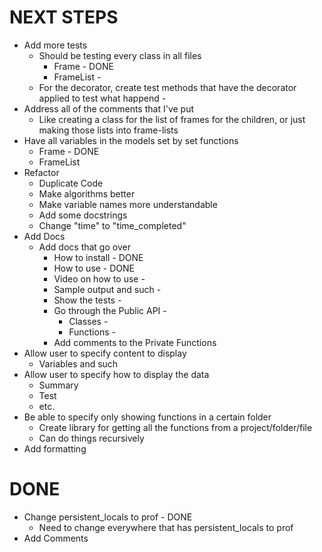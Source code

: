 NEXT STEPS
==========
* Add more tests
    * Should be testing every class in all files
        * Frame                     - DONE
        * FrameList                 - 
    * For the decorator, create test methods that have the decorator applied 
        to test what happend        - 
* Address all of the comments that I've put
    * Like creating a class for the list of frames for the children, or just
        making those lists into frame-lists
* Have all variables in the models set by set functions
    * Frame                         - DONE
    * FrameList
* Refactor
    * Duplicate Code
    * Make algorithms better
    * Make variable names more understandable
    * Add some docstrings
    * Change "time" to "time_completed"
* Add Docs
    * Add docs that go over
        * How to install            - DONE
        * How to use                - DONE
        * Video on how to use       - 
        * Sample output and such    - 
        * Show the tests            - 
        * Go through the Public API - 
            * Classes               - 
            * Functions             -
        * Add comments to the Private Functions
* Allow user to specify content to display
    * Variables and such
* Allow user to specify how to display the data
    * Summary
    * Test
    * etc.
* Be able to specify only showing functions in a certain folder
    * Create library for getting all the functions from a project/folder/file
    * Can do things recursively
* Add formatting




DONE
====
* Change persistent_locals to prof  - DONE
    * Need to change everywhere that has persistent_locals to prof
* Add Comments
